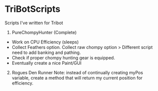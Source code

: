 # TriBotScripts
Scripts I've written for Tribot

1. PureChompyHunter (Complete)
- Work on CPU Efficiency (sleeps)
- Collect Feathers option. Collect raw chompy option > Different script need to add banking and pathing.
- Check if proper chompy hunting gear is equipped.
- Eventually create a nice Paint/GUI

2. Rogues Den Runner
Note: instead of continually creating myPos variable, create a method that will return my current position for efficiency.
